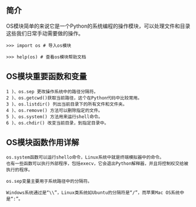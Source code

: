 
## 简介
OS模块简单的来说它是一个Python的系统编程的操作模块，可以处理文件和目录这些我们日常手动需要做的操作。

```
>>> import os # 导入os模块

>>> help(os) # 查看os模块帮助文档

```

## OS模块重要函数和变量
```
1 )、os.sep 更改操作系统中的路径分隔符。
2 )、os.getcwd()获取当前路径，这个在Python代码中比较常用。
3 )、os.listdir() 列出当前目录下的所有文件和文件夹。
4 )、os.remove() 方法可以删除指定的文件。
5 )、os.system() 方法用来运行shell命令。
6 )、os.chdir() 改变当前目录，到指定目录中。
```

## OS模块函数作用详解
```
os.system函数可以运行shello命令，Linux系统中就是终端模拟器中的命令。
也有一些函数可以执行外部程序，包括execv，它会退出Python解释器，并且将控制权交给被执行的程序。

os.sep变量主要用于系统路径中的分隔符。

Windows系统通过是“\\”，Linux类系统如Ubuntu的分隔符是“/”，而苹果Mac OS系统中是“:”。
```












